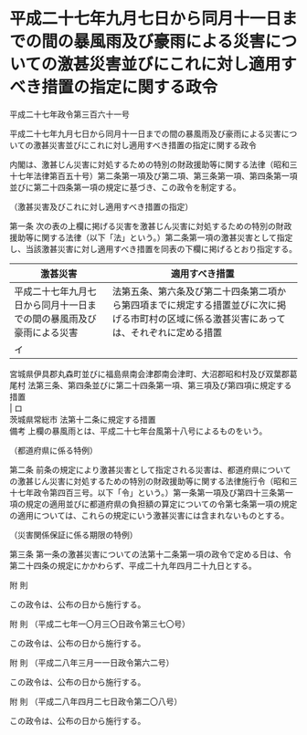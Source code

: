 # 平成二十七年九月七日から同月十一日までの間の暴風雨及び豪雨による災害についての激甚災害並びにこれに対し適用すべき措置の指定に関する政令

平成二十七年政令第三百六十一号

平成二十七年九月七日から同月十一日までの間の暴風雨及び豪雨による災害についての激甚災害並びにこれに対し適用すべき措置の指定に関する政令

内閣は、激甚じん災害に対処するための特別の財政援助等に関する法律（昭和三十七年法律第百五十号）第二条第一項及び第二項、第三条第一項、第四条第一項並びに第二十四条第一項の規定に基づき、この政令を制定する。

（激甚災害及びこれに対し適用すべき措置の指定）

第一条 次の表の上欄に掲げる災害を激甚じん災害に対処するための特別の財政援助等に関する法律（以下「法」という。）第二条第一項の激甚災害として指定し、当該激甚災害に対し適用すべき措置を同表の下欄に掲げるとおり指定する。

激甚災害 | 適用すべき措置  
---|---  
平成二十七年九月七日から同月十一日までの間の暴風雨及び豪雨による災害 | 法第五条、第六条及び第二十四条第二項から第四項までに規定する措置並びに次に掲げる市町村の区域に係る激甚災害にあっては、それぞれに定める措置  
|  イ  
宮城県伊具郡丸森町並びに福島県南会津郡南会津町、大沼郡昭和村及び双葉郡葛尾村 法第三条、第四条並びに第二十四条第一項、第三項及び第四項に規定する措置  
|  ロ  
茨城県常総市 法第十二条に規定する措置  
備考 上欄の暴風雨とは、平成二十七年台風第十八号によるものをいう。  
  
（都道府県に係る特例）

第二条 前条の規定により激甚災害として指定される災害は、都道府県についての激甚じん災害に対処するための特別の財政援助等に関する法律施行令（昭和三十七年政令第四百三号。以下「令」という。）第一条第一項及び第四十三条第一項の規定の適用並びに都道府県の負担額の算定についての令第七条第一項の規定の適用については、これらの規定にいう激甚災害には含まれないものとする。

（災害関係保証に係る期限の特例）

第三条 第一条の激甚災害についての法第十二条第一項の政令で定める日は、令第二十四条の規定にかかわらず、平成二十九年四月二十九日とする。

附 則

この政令は、公布の日から施行する。

附 則 （平成二七年一〇月三〇日政令第三七〇号）

この政令は、公布の日から施行する。

附 則 （平成二八年三月一一日政令第六二号）

この政令は、公布の日から施行する。

附 則 （平成二八年四月二七日政令第二〇八号）

この政令は、公布の日から施行する。
